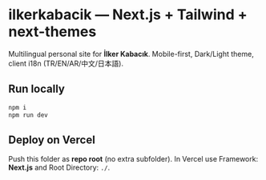 # ilkerkabacik — Next.js + Tailwind + next-themes

Multilingual personal site for **İlker Kabacık**. Mobile-first, Dark/Light theme, client i18n (TR/EN/AR/中文/日本語).

## Run locally
```bash
npm i
npm run dev
```
## Deploy on Vercel
Push this folder as **repo root** (no extra subfolder). In Vercel use Framework: **Next.js** and Root Directory: `./`.
